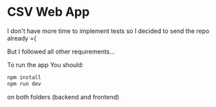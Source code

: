 # CSV Web App

I don't have more time to implement tests so I decided to send the repo already =(

But I followed all other requirements...

To run the app You should:
```sh
npm install
npm run dev
```
on both folders (backend and frontend)
